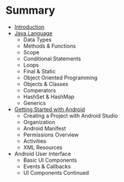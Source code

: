 # Summary

* [Introduction](README.md)
* [Java Language](java_language.md)
   * Data Types
   * Methods & Functions
   * Scope
   * Conditional Statements
   * Loops
   * Final & Static
   * Object Oriented Programming
   * Objects & Classes
   * Comperators
   * HashSet & HashMap
   * Generics
* [Getting Started with Android](getting_started_with_android.md)
   * Creating a Project with Android Studio
   * Organization
   * Android Manifest
   * Permissions Overview
   * Activities
   * XML Resources
* Android User Interface
   * Basic UI Components
   * Events & Callbacks
   * UI Components Continued

